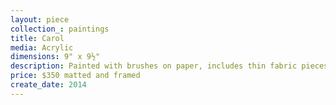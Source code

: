 ```yaml
---
layout: piece
collection_: paintings
title: Carol
media: Acrylic
dimensions: 9" x 9½"
description: Painted with brushes on paper, includes thin fabric pieces collaged.
price: $350 matted and framed
create_date: 2014
---
```

